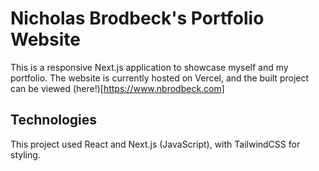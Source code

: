 # Nicholas Brodbeck's Portfolio Website
This is a responsive Next.js application to showcase myself and my portfolio.
The website is currently hosted on Vercel, and the built project can be viewed (here!)[https://www.nbrodbeck.com]

## Technologies
This project used React and Next.js (JavaScript), with TailwindCSS for styling.